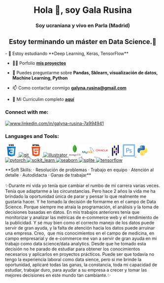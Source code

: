 

<!--
**GalaRusina/GalaRusina** is a ✨ _special_ ✨ repository because its `README.md` (this file) appears on your GitHub profile.

Here are some ideas to get you started:

- 🔭 I’m currently working on ...
- 🌱 I’m currently learning ...
- 👯 I’m looking to collaborate on ...
- 🤔 I’m looking for help with ...
- 💬 Ask me about ...
- 📫 How to reach me: ...
- 😄 Pronouns: ...
- ⚡ Fun fact: ...
-->

<h1 align="center">Hola 👋, soy Gala Rusina</h1>
<h3 align="center">Soy ucraniana y vivo en Parla (Madrid)</h3>
<h2 align="center"> Estoy terminando un máster en Data Science.🌱</h2>
- 🌱 Estoy estudiando **Deep Learning, Keras, TensorFlow**

- 👨‍💻 Porfolio [**mis proyectos**](https://github.com/GalaRusina?tab=repositories)

- 💬 Puedes preguntarme sobre **Pandas, Sklearn, visualización de datos, Machine Learning, Python**

- 📫 Como contactar conmigo **galyna.rusina@gmail.com**

- 📄 Mi Curriculim completo [**aquí**](https://www.linkedin.com/in/galyna-rusina-7a994941/)

<h3 align="left">Connect with me:</h3>
<p align="left">
<a href="https://linkedin.com/in/www.linkedin.com/in/galyna-rusina-7a994941/" target="blank"><img align="center" src="https://raw.githubusercontent.com/rahuldkjain/github-profile-readme-generator/master/src/images/icons/Social/linked-in-alt.svg" alt="www.linkedin.com/in/galyna-rusina-7a994941" height="30" width="40" /></a>
</p>

<h3 align="left">Languages and Tools:</h3>
<p align="left"> <a href="https://www.w3schools.com/css/" target="_blank" rel="noreferrer"> <img src="https://raw.githubusercontent.com/devicons/devicon/master/icons/css3/css3-original-wordmark.svg" alt="css3" width="40" height="40"/> </a> <a href="https://git-scm.com/" target="_blank" rel="noreferrer"> <img src="https://www.vectorlogo.zone/logos/git-scm/git-scm-icon.svg" alt="git" width="40" height="40"/> </a> <a href="https://www.w3.org/html/" target="_blank" rel="noreferrer"> <img src="https://raw.githubusercontent.com/devicons/devicon/master/icons/html5/html5-original-wordmark.svg" alt="html5" width="40" height="40"/> </a> <a href="https://www.adobe.com/in/products/illustrator.html" target="_blank" rel="noreferrer"> <img src="https://www.vectorlogo.zone/logos/adobe_illustrator/adobe_illustrator-icon.svg" alt="illustrator" width="40" height="40"/> </a> <a href="https://www.mongodb.com/" target="_blank" rel="noreferrer"> <img src="https://raw.githubusercontent.com/devicons/devicon/master/icons/mongodb/mongodb-original-wordmark.svg" alt="mongodb" width="40" height="40"/> </a> <a href="https://www.mysql.com/" target="_blank" rel="noreferrer"> <img src="https://raw.githubusercontent.com/devicons/devicon/master/icons/mysql/mysql-original-wordmark.svg" alt="mysql" width="40" height="40"/> </a> <a href="https://www.oracle.com/" target="_blank" rel="noreferrer"> <img src="https://raw.githubusercontent.com/devicons/devicon/master/icons/oracle/oracle-original.svg" alt="oracle" width="40" height="40"/> </a> <a href="https://pandas.pydata.org/" target="_blank" rel="noreferrer"> <img src="https://raw.githubusercontent.com/devicons/devicon/2ae2a900d2f041da66e950e4d48052658d850630/icons/pandas/pandas-original.svg" alt="pandas" width="40" height="40"/> </a> <a href="https://www.photoshop.com/en" target="_blank" rel="noreferrer"> <img src="https://raw.githubusercontent.com/devicons/devicon/master/icons/photoshop/photoshop-line.svg" alt="photoshop" width="40" height="40"/> </a> <a href="https://www.python.org" target="_blank" rel="noreferrer"> <img src="https://raw.githubusercontent.com/devicons/devicon/master/icons/python/python-original.svg" alt="python" width="40" height="40"/> </a> <a href="https://pytorch.org/" target="_blank" rel="noreferrer"> <img src="https://www.vectorlogo.zone/logos/pytorch/pytorch-icon.svg" alt="pytorch" width="40" height="40"/> </a> <a href="https://scikit-learn.org/" target="_blank" rel="noreferrer"> <img src="https://upload.wikimedia.org/wikipedia/commons/0/05/Scikit_learn_logo_small.svg" alt="scikit_learn" width="40" height="40"/> </a> <a href="https://seaborn.pydata.org/" target="_blank" rel="noreferrer"> <img src="https://seaborn.pydata.org/_images/logo-mark-lightbg.svg" alt="seaborn" width="40" height="40"/> </a> <a href="https://www.sqlite.org/" target="_blank" rel="noreferrer"> <img src="https://www.vectorlogo.zone/logos/sqlite/sqlite-icon.svg" alt="sqlite" width="40" height="40"/> </a> <a href="https://www.tensorflow.org" target="_blank" rel="noreferrer"> <img src="https://www.vectorlogo.zone/logos/tensorflow/tensorflow-icon.svg" alt="tensorflow" width="40" height="40"/> </a> </p>



  

<!---Hard Skills:  
  ·**Python** nivel middle. Conozco bases de la Programación orientada a objetos. Domino las bibliotecas para manejo y análisis de datos como **Pandas**, **Numpy**,**scipy**  
  ·**SQL** - puedo crear las consultas avanzadas. Conozco trabajo en **BigQuery**  
  ·**Matplotlib**, **seaborn** para vizualización de datos con python  
  ·**Tableau** para crear dashboards avanzados  
  ·**Machine Learning** - puedo crear los modelos clásicos de ML como **regresión, clasificación y clastering**, biblioteca **sklearn**. Conozco los modelos avanzados basados en **gradient boosting**  
  ·**Redes Neuronales** y biblioteca **PyTorch**  
  · Entiendo los conceptos básicos de la **teoría de la probabilidad** y las **estadísticas** matemáticas. Conozco los principales criterios estadísticos y las condiciones para su aplicabilidad  ---!>
  
  **Soft Skills:
  · Resolución de problemas
  · Trabajo en equipo
  · Atención al detalle
  · Autodidacta
  · Ganas de trabajar**
 </br>
 </br>
✨Durante mi vida yo tenía que cambiar el rumbo de mi carrera varias veces. Tenía que adaptarme a las circunstancias. Pero hace 2 años la vida me ha brindado la oportunidad única de parar y pensar lo que realmente me gustaría hacer. Y he tomado la decisión de formarme en el campo de Data Science. Porque siempre me atraía la programación, el análisis y la toma de decisiones basadas en datos. En mis trabajos anteriores tenía que monitorizar y analizar las métricas de e-commerce web y el rendimiento de la publicidad. Y sé muy bien como el correcto manejo de los datos puede servir de gran ayuda, y la falta de atención hacia los datos puede arruinar una empresa. Creo,  que mis conocimientos en el campo de medicina, en campo empresarial y de e-commerce me van a servir de gran ayuda en mi trabajo como data science/data analytics.
Desde que he tomado esta decisión no he parado de estudiar para obtener los conocimientos necesarios y aplicarlos en proyectos prácticos.
Puede ser que todavía no tengo la experiencia laboral como data sience, pero si me brinde la oportunidad, aplicaré todas las ganas, la constancia, toda mi capacidad de estudiar, trabajar duro, para ayudar a su empresa a crecer y tomar las mejores decisiones en este mundo tan cambiante.✨  
